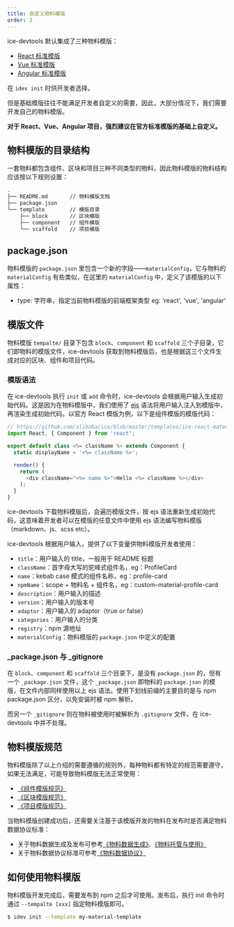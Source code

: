 ```yaml
---
title: 自定义物料模版
order: 3
---
```


ice-devtools 默认集成了三种物料模版：

- [React 标准模版](https://github.com/alibaba/ice/tree/master/templates/ice-react-material-template)
- [Vue 标准模版](https://github.com/alibaba/ice/tree/master/templates/ice-vue-material-template)
- [Angular 标准模版](https://github.com/alibaba/ice/tree/master/templates/ice-angular-material-template)

在 `idev init` 时供开发者选择。

但是基础模版往往不能满足开发者自定义的需要，因此，大部分情况下，我们需要开发自己的物料模版。

**对于 React、Vue、Angular 项目，强烈建议在官方标准模版的基础上自定义。**

## 物料模版的目录结构

一套物料都包含组件、区块和项目三种不同类型的物料，因此物料模版的物料结构应该按以下规则设置：

```bash
.
├── README.md       // 物料模版文档
├── package.json
└── template        // 模版目录
    ├── block       // 区块模版
    ├── component   // 组件模版
    └── scaffold    // 项目模版
```

## package.json

物料模版的 `package.json` 里包含一个新的字段——`materialConfig`，它与物料的 `materialConfig` 有些类似，在这里的 `materialConfig` 中，定义了该模版的以下属性：

- type: 字符串，指定当前物料模版的前端框架类型 eg: 'react', 'vue', 'angular'

## 模版文件

物料模版 `tempalte/` 目录下包含 `block`、`component` 和 `scaffold` 三个子目录，它们即物料的模版文件，ice-devtools 获取到物料模版后，也是根据这三个文件生成对应的区块、组件和项目代码。

### 模版语法

在 ice-devtools 执行 `init` 或 `add` 命令时，ice-devtools 会根据用户输入生成初始代码。这是因为在物料模版中，我们使用了 [ejs](https://ejs.co/) 语法将用户输入注入到模版中，再渲染生成初始代码。以官方 React 模版为例，以下是组件模版的模版代码：

```javascript
// https://github.com/alibaba/ice/blob/master/templates/ice-react-material-template/template/component/src/index.js
import React, { Component } from 'react';

export default class <%= className %> extends Component {
  static displayName = '<%= className %>';

  render() {
    return (
      <div className="<%= name %>">Hello <%= className %></div>
    );
  }
}
```

ice-devtools 下载物料模版后，会遍历模版文件，按 ejs 语法重新生成初始代码，这意味着开发者可以在模版的任意文件中使用 ejs 语法编写物料模版（markdown、js、scss etc）。

ice-devtools 根据用户输入，提供了以下变量供物料模版开发者使用：

- `title`：用户输入的 title，一般用于 README 标题
- `className`：首字母大写的驼峰式组件名，eg：ProfileCard
- `name`：kebab case 模式的组件名称，eg：profile-card
- `npmName`：scope + 物料名 + 组件名，eg：custom-material-profile-card
- `description`：用户输入的描述
- `version`：用户输入的版本号
- `adaptor`：用户输入的 adaptor（true or false）
- `categories`：用户输入的分类
- `registry`：npm 源地址
- `materialConfig`：物料模版的 `package.json` 中定义的配置

### _package.json 与 _gitignore

在 `block`、`component` 和 `scaffold` 三个目录下，是没有 `package.json` 的，但有一个 `_package.json` 文件，这个 `_package.json` 即物料的 `package.json` 的模版，在文件内部同样使用以上 ejs 语法。使用下划线前缀的主要目的是与 npm package.json 区分，以免安装时被 npm 解析。

而另一个 `_gitignore` 则在物料被使用时被解析为 `.gitignore` 文件，在 ice-devtools 中并不处理。

## 物料模版规范

物料模版除了以上介绍的需要遵循的规则外，每种物料都有特定的规范需要遵守，如果无法满足，可能导致物料模版无法正常使用：

- [《组件模版规范》](/docs/materials/template/component.md)
- [《区块模版规范》](/docs/materials/template/block.md)
- [《项目模版规范》](/docs/materials/template/scaffold.md)

当物料模版创建成功后，还需要关注基于该模版开发的物料在发布时是否满足物料数据协议标准：

- 关于物料数据生成及发布可参考[《物料数据生成》](/docs/materials/guide/generate.md)、[《物料托管与使用》](/docs/materials/guide/usage.md)
- 关于物料数据协议标准可参考[《物料数据协议》](/docs/materials/reference/protocol.md)

## 如何使用物料模版

物料模版开发完成后，需要发布到 npm 之后才可使用。发布后，执行 init 命令时通过 `--tempalte [xxx]` 指定物料模版即可。

```bash
$ idev init --template my-material-template
```
